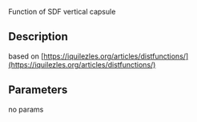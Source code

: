 Function of SDF vertical capsule


## Description


based on [https://iquilezles.org/articles/distfunctions/](https://iquilezles.org/articles/distfunctions/)

## Parameters
no params
